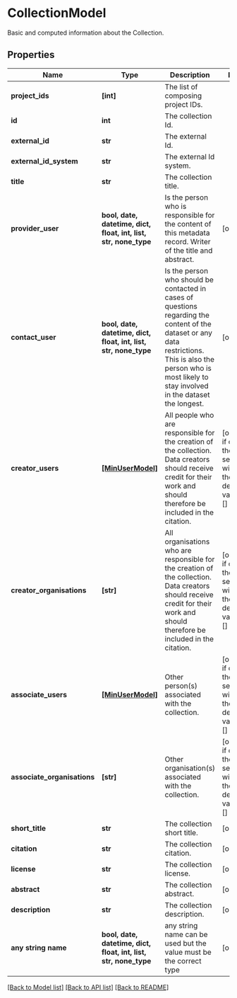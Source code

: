 # CollectionModel

Basic and computed information about the Collection.

## Properties
Name | Type | Description | Notes
------------ | ------------- | ------------- | -------------
**project_ids** | **[int]** | The list of composing project IDs. | 
**id** | **int** | The collection Id. | 
**external_id** | **str** | The external Id. | 
**external_id_system** | **str** | The external Id system. | 
**title** | **str** | The collection title. | 
**provider_user** | **bool, date, datetime, dict, float, int, list, str, none_type** | Is the person who          is responsible for the content of this metadata record. Writer of the title and abstract. | [optional] 
**contact_user** | **bool, date, datetime, dict, float, int, list, str, none_type** | Is the person who          should be contacted in cases of questions regarding the content of the dataset or any data restrictions.          This is also the person who is most likely to stay involved in the dataset the longest. | [optional] 
**creator_users** | [**[MinUserModel]**](MinUserModel.md) | All people who          are responsible for the creation of the collection. Data creators should receive credit          for their work and should therefore be included in the citation. | [optional]  if omitted the server will use the default value of []
**creator_organisations** | **[str]** | All          organisations who are responsible for the creation of the collection. Data creators should          receive credit for their work and should therefore be included in the citation. | [optional]  if omitted the server will use the default value of []
**associate_users** | [**[MinUserModel]**](MinUserModel.md) | Other person(s)          associated with the collection. | [optional]  if omitted the server will use the default value of []
**associate_organisations** | **[str]** | Other          organisation(s) associated with the collection. | [optional]  if omitted the server will use the default value of []
**short_title** | **str** | The collection short title. | [optional] 
**citation** | **str** | The collection citation. | [optional] 
**license** | **str** | The collection license. | [optional] 
**abstract** | **str** | The collection abstract. | [optional] 
**description** | **str** | The collection description. | [optional] 
**any string name** | **bool, date, datetime, dict, float, int, list, str, none_type** | any string name can be used but the value must be the correct type | [optional]

[[Back to Model list]](../README.md#documentation-for-models) [[Back to API list]](../README.md#documentation-for-api-endpoints) [[Back to README]](../README.md)



